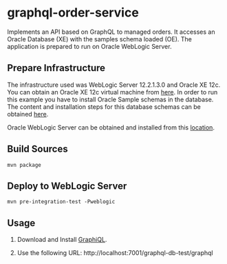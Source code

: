 # graphql-order-service

Implements an API based on GraphQL to managed orders. It accesses an Oracle Database (XE) with the samples schema loaded (OE). The application is prepared to run on Oracle WebLogic Server.


## Prepare Infrastructure

The infrastructure used was WebLogic Server 12.2.1.3.0 and Oracle XE 12c. You can obtain an Oracle XE 12c virtual machine from [here](https://github.com/oracle/vagrant-boxes/tree/master/OracleDatabase/18.4.0-XE). In order to run this example you have to install Oracle Sample schemas in the database. The content and installation steps for this database schemas can be obtained [here](https://github.com/oracle/db-sample-schemas).

Oracle WebLogic Server can be obtained and installed from this [location](https://www.oracle.com/middleware/technologies/fusionmiddleware-downloads.html).

## Build Sources

```
mvn package
```

## Deploy to WebLogic Server

```
mvn pre-integration-test -Pweblogic
```

## Usage

1. Download and Install [GraphiQL](https://electronjs.org/apps/graphiql).

2. Use the following URL: http://localhost:7001/graphql-db-test/graphql
